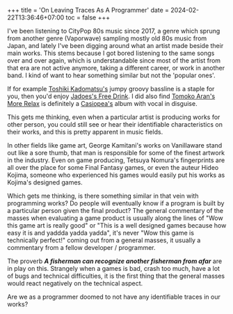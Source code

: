 +++
title = 'On Leaving Traces As A Programmer'
date = 2024-02-22T13:36:46+07:00
toc = false
+++

I've been listening to CityPop 80s music since 2017, a genre which sprung from another genre (Vaporwave) sampling mostly old 80s music from Japan, and lately I've been digging around what an artist made beside their main works. This stems because I got bored listening to the same songs over and over again, which is understandable since most of the artist from that era are not active anymore, taking a different career, or work in another band. I kind of want to hear something similar but not the 'popular ones'.

If for example [Toshiki Kadomatsu's](https://www.discogs.com/artist/1292797-Toshiki-Kadomatsu) jumpy groovy bassline is a staple for you, then you'd enjoy [Jadoes's Free Drink](https://www.discogs.com/release/8378956-Jadoes-Free-Drink). I did also find [Tomoko Aran's More Relax](https://www.discogs.com/release/5823414-Tomoko-Aran-%E4%BA%9C%E8%98%AD%E7%9F%A5%E5%AD%90-More-Relax) is definitely a [Casiopea's](https://www.discogs.com/artist/259140-Casiopea) album with vocal in disguise. 

This gets me thinking, even when a particular artist is producing works for other person, you could still see or hear their identifiable characteristics on their works, and this is pretty apparent in music fields. 

In other fields like game art, George Kamitani's works on Vanillaware stand out like a sore thumb, that man is responsible for some of the finest artwork in the industry. Even on game producing, Tetsuya Nomura's fingerprints are all over the place for some Final Fantasy games, or even the auteur Hideo Kojima, someone who experienced his games would easily put his works as Kojima's designed games.

Which gets me thinking, is there something similar in that vein with programming works? Do people will eventually know if a program is built by a particular person given the final product? The general commentary of the masses when evaluating a game product is usually along the lines of "Wow this game art is really good" or "This is a well designed games because how easy it is and yaddda yadda yadda", it's never "Wow this game is technically perfect!" coming out from a general masses, it usually a commentary from a fellow developer / programmer. 

The proverb __*A fisherman can recognize another fisherman from afar*__ are in play on this. Strangely when a games is bad, crash too much, have a lot of bugs and technical difficulties, it is the first thing that the general masses would react negatively on the technical aspect. 

Are we as a programmer doomed to not have any identifiable traces in our works?
